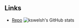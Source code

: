 <h1 align="center"><project-name></h1>

<p align="center"><project-description></p>

## Links

- [Repo](https://github.com/Rohit19060/<project-name> "<project-name> Repo")
![kswelsh's GitHub stats](https://github-readme-stats.vercel.app/api?username=kswelsh&count_private=true)
